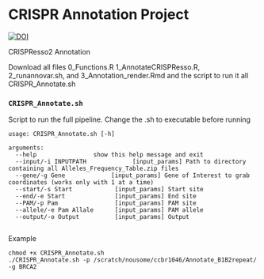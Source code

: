 # CRISPR Annotation Project 


[![DOI](https://zenodo.org/badge/364590821.svg)](https://zenodo.org/doi/10.5281/zenodo.10018770)



CRISPResso2 Annotation

Download all files 0_Functions.R 1_AnnotateCRISPResso.R, 2_runannovar.sh, and 3_Annotation_render.Rmd and the script to run it all CRISPR_Annotate.sh
  
 
### `CRISPR_Annotate.sh`
Script to run the full pipeline. 
Change the .sh to executable before running
```
usage: CRISPR_Annotate.sh [-h] 

arguments:
  --help                show this help message and exit
  --input/-i INPUTPATH             [input_params] Path to directory containing all Alleles_Frequency_Table.zip files
  --gene/-g Gene             [input_params] Gene of Interest to grab coordinates (works only with 1 at a time)
  --start/-s Start            [input_params] Start site
  --end/-e Start              [input_params] End site
  --PAM/-p Pam                [input_params] PAM site
  --allele/-e Pam Allale      [input_params] PAM allele
  --output/-o Output          [input_params] Output


```
Example
```
chmod +x CRISPR_Annotate.sh
./CRISPR_Annotate.sh -p /scratch/nousome/ccbr1046/Annotate_B1B2repeat/ -g BRCA2

```
